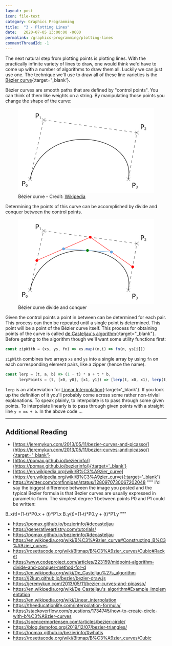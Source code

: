 ```yaml
---
layout: post
icon: file-text
category: Graphics Programming
title:  "3 - Plotting Lines"
date:   2020-07-05 13:00:00 -0600
permalink: /graphics-programming/plotting-lines
commentThreadId: -1
---
```


The next natural step from plotting points is plotting lines. With the practically infinite
variety of lines to draw, one would think we'd have to come up with a number of algorithms to
draw them all. Luckily we can just use one. The technique we'll use to draw all of these line
varieties is the [Bézier curve](https://en.wikipedia.org/wiki/B%C3%A9zier_curve){:target='_blank'}.

Bézier curves are smooth paths that are defined by "control points". You can think of
them like weights on a string. By manipulating those points you change the shape of the curve:

<figure>
    <img src="/media-library/graphics-programming/bezier-curve-wikipedia.svg" alt="Bézier curve">
    <figcaption>Bézier curve - Credit: <a href="https://en.wikipedia.org/wiki/B%C3%A9zier_curve" target="_blank">Wikipedia</a></figcaption>
</figure>

Determining the points of this curve can be accomplished by divide and conquer between the control points.

<figure>
    <img src="/media-library/graphics-programming/bezier-curve-midpoint.svg" alt="Bézier curve midpoints">
    <figcaption>Bézier curve divide and conquer</figcaption>
</figure>

Given the control points a point in between can be determined for each pair. This process can then be repeated until
a single point is determined. This point will be a point of the Bézier curve itself. This process for obtaining points
of the curve is called [de Casteljau's algorithm](https://en.wikipedia.org/wiki/De_Casteljau's_algorithm){:target="_blank"}. Before
getting to the algorithm though we'll want some utility functions first:

```js
const zipWith = (xs, ys, fn) => xs.map((n,i) => fn(n, ys[i]))
```

`zipWith` combines two arrays `xs` and `ys` into a single array by using `fn` on each corresponding element pairs, like a zipper (hence the name).

```js
const lerp = (t, a, b) => (1 - t) * a + t * b,
      lerpPoints = (t, [x0, y0], [x1, y1]) => [lerp(t, x0, x1), lerp(t, y0, y1)]
```

`lerp` is an abbreviation for [Linear Interpolation](https://en.wikipedia.org/wiki/Linear_interpolation){:target='_blank'}. If you look up
the definition of it you'll probably come across some rather non-trivial explanations. To speak plainly, to interpolate is to pass through some
given points. To interpolate linearly is to pass through given points with a straight line `y = mx + b`. In the above code ...

---

## Additional Reading

* [https://jeremykun.com/2013/05/11/bezier-curves-and-picasso/](https://jeremykun.com/2013/05/11/bezier-curves-and-picasso/){:target='_blank'}
* [https://pomax.github.io/bezierinfo/](https://pomax.github.io/bezierinfo/){:target='_blank'}
* [https://en.wikipedia.org/wiki/B%C3%A9zier_curve](https://en.wikipedia.org/wiki/B%C3%A9zier_curve){:target='_blank'}
* https://twitter.com/tomfinnigan/status/1280970730067202048
"""
I'd say the biggest difference between the image you posted and the typical Bezier formula is that Bezier curves are usually expressed in parametric form.  The simplest degree 1 between points P0 and P1 could be written:

B_x(t)=(1-t)*P0.x + (t)*P1.x
B_y(t)=(1-t)*P0.y + (t)*P1.y
"""

* <https://pomax.github.io/bezierinfo/#decasteljau>
* <https://generativeartistry.com/tutorials/>
* <https://pomax.github.io/bezierinfo/#decasteljau>
* <https://en.wikipedia.org/wiki/B%C3%A9zier_curve#Constructing_B%C3%A9zier_curves>
* <https://rosettacode.org/wiki/Bitmap/B%C3%A9zier_curves/Cubic#Racket>
* <https://www.codeproject.com/articles/223159/midpoint-algorithm-divide-and-conquer-method-for-d>
* <https://en.wikipedia.org/wiki/De_Casteljau%27s_algorithm>
* <https://j2kun.github.io/bezier/bezier-draw.js>
* <https://jeremykun.com/2013/05/11/bezier-curves-and-picasso/>
* <https://en.wikipedia.org/wiki/De_Casteljau's_algorithm#Example_implementation>
* <https://en.wikipedia.org/wiki/Linear_interpolation>
* <https://theeducationlife.com/interpolation-formula/>
* <https://stackoverflow.com/questions/1734745/how-to-create-circle-with-b%C3%A9zier-curves>
* <https://spencermortensen.com/articles/bezier-circle/>
* <https://blog.demofox.org/2019/12/07/bezier-triangles/>
* <https://pomax.github.io/bezierinfo/#whatis>
* <https://rosettacode.org/wiki/Bitmap/B%C3%A9zier_curves/Cubic>
